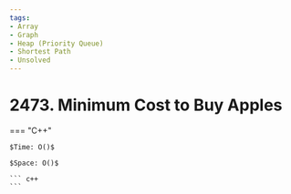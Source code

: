 ```yaml
---
tags:
- Array
- Graph
- Heap (Priority Queue)
- Shortest Path
- Unsolved
---
```



# 2473. Minimum Cost to Buy Apples

=== "C++"

    $Time: O()$

    $Space: O()$

    ``` c++
    ```